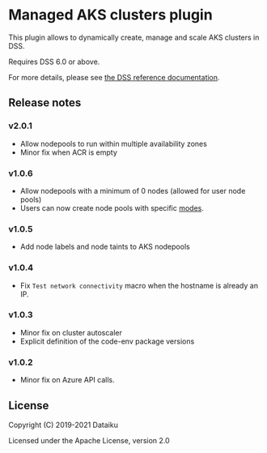 # Managed AKS clusters plugin

This plugin allows to dynamically create, manage and scale AKS clusters in DSS.

Requires DSS 6.0 or above.

For more details, please see [the DSS reference documentation](https://doc.dataiku.com/dss/latest/containers/aks/index.html).

## Release notes

### v2.0.1
- Allow nodepools to run within multiple availability zones
- Minor fix when ACR is empty

### v1.0.6
- Allow nodepools with a minimum of 0 nodes (allowed for user node pools)
- Users can now create node pools with specific [modes](https://docs.microsoft.com/en-us/azure/aks/use-system-pools#system-and-user-node-pools).

### v1.0.5
- Add node labels and node taints to AKS nodepools

### v1.0.4
- Fix `Test network connectivity` macro when the hostname is already an IP.

### v1.0.3

- Minor fix on cluster autoscaler
- Explicit definition of the code-env package versions

### v1.0.2

- Minor fix on Azure API calls.

## License
Copyright (C) 2019-2021 Dataiku

Licensed under the Apache License, version 2.0
